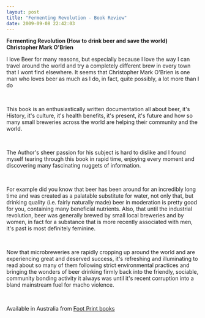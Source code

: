 ```yaml
---
layout: post
title: "Fermenting Revolution - Book Review"
date: 2009-09-08 22:42:03
---
```


<p style="margin-bottom: 0cm;">
  <strong>Fermenting Revolution (How to drink beer and save the world)<br /> Christopher Mark O'Brien</strong>
</p>

<p style="margin-bottom: 0cm;">
  I love Beer for many reasons, but especially because I love the way I can travel around the world and try a completely different brew in every town that I wont find elsewhere. It seems that Christopher Mark O'Brien is one man who loves beer as much as I do, in fact, quite possibly, a lot more than I do
</p>

<p style="margin-bottom: 0cm;">
   
</p>

<p style="margin-bottom: 0cm;">
  This book is an enthusiastically written documentation all about beer, it's History, it's culture, it's health benefits, it's present, it's future and how so many small breweries across the world are helping their community and the world.
</p>

<p style="margin-bottom: 0cm;">
   
</p>

<p style="margin-bottom: 0cm;">
  The Author's sheer passion for his subject is hard to dislike and I found myself tearing through this book in rapid time, enjoying every moment and discovering many fascinating nuggets of information.
</p>

<p style="margin-bottom: 0cm;">
   
</p>

<p style="margin-bottom: 0cm;">
  For example did you know that beer has been around for an incredibly long time and was created as a palatable substitute for water, not only that, but drinking quality (i.e. fairly naturally made) beer in moderation is pretty good for you, containing many beneficial nutrients. Also, that until the industrial revolution, beer was generally brewed by small local breweries and by women, in fact for a substance that is more recently associated with men, it's past is most definitely feminine.
</p>

<p style="margin-bottom: 0cm;">
   
</p>

<p style="margin-bottom: 0cm;">
  Now that microbreweries are rapidly cropping up around the world and are experiencing great and deserved success, it's refreshing and illuminating to read about so many of them following strict environmental practices and bringing the wonders of beer drinking firmly back into the friendly, sociable, community bonding activity it always was until it's recent corruption into a bland mainstream fuel for macho violence.
</p>

<p style="margin-bottom: 0cm;">
   
</p>

<p style="margin-bottom: 0cm;">
  Available in Australia from <a href="http://www.footprint.com.au" target="_blank">Foot Print books</a>
</p>